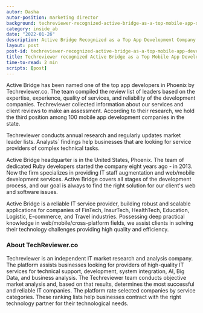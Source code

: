 ```yaml
---
autor: Dasha
autor-position: marketing director
background: techreviewer-recognized-active-bridge-as-a-top-mobile-app-development-company-in-phoenix-back
category: inside_ab
date: "2022-01-26"
description: Active Bridge Recognized as a Top App Development Company in Phoenix, 2022
layout: post
post-id: techreviewer-recognized-active-bridge-as-a-top-mobile-app-development-company-in-phoenix
title: Techreviewer recognized Active Bridge as a Top Mobile App Development Company in Phoenix
time-to-read: 2 min
scripts: [post]
---
```


Active Bridge has been named one of the top app developers in Phoenix by Techreviewer.co. The team compiled the review list of leaders based on the expertise, experience, quality of services, and reliability of the development companies. Techreviewer collected information about our services and client reviews to make an assessment. According to their research, we hold the third position among 100 mobile app development companies in the state.

Techreviewer conducts annual research and regularly updates market leader lists. Analysts` findings help businesses that are looking for service providers of complex technical tasks.

Active Bridge headquarter is in the United States, Phoenix. The team of dedicated Ruby developers started the company eight years ago - in 2013. Now the firm specializes in providing IT staff augmentation and web/mobile development services. Active Bridge covers all stages of the development process, and our goal is always to find the right solution for our client's web and software issues.

Active Bridge is a reliable IT service provider, building robust and scalable applications for companies of FinTech, InsurTech, HealthTech, Education, Logistic, E-commerce, and Travel industries. Possessing deep practical knowledge in web/mobile/cross-platform fields, we assist clients in solving their technology challenges providing high quality and efficiency.


### About TechReviewer.co

Techreviewer is an independent IT market research and analysis company. The platform assists businesses looking for providers of high-quality IT services for technical support, development, system integration, AI, Big Data, and business analysis. The Techreviewer team conducts objective market analysis and, based on that results, determines the most successful and reliable IT companies. The platform rate selected companies by service categories. These ranking lists help businesses contract with the right technology partner for their technological needs.
